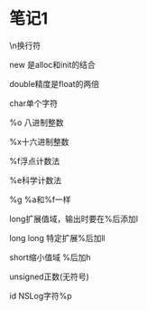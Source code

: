       

# 笔记1

\n换行符

new 是alloc和init的结合

double精度是float的两倍

char单个字符

%o 八进制整数

%x十六进制整数

%f浮点计数法

%e科学计数法

%g %a和%f一样

long扩展值域，输出时要在%后添加l

long long 特定扩展%后加ll

short缩小值域 %后加h

unsigned正数(无符号)

id NSLog字符%p